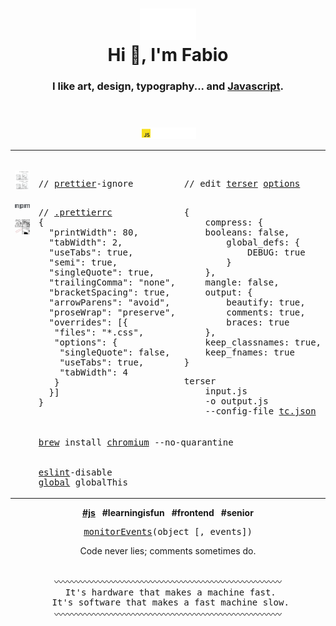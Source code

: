 <div align="center">
    <header>
        <h1>
            <img width="90" height"49" alt="DevOps" title="Code never lies, comments sometimes do." src="./res/image/devOps.svg"><br>
            Hi 👋, I'm Fabio
        </h1>
        <h3>
            I like art, design, typography... and <a href="https://httparchive.org/reports/state-of-javascript" target="_blank">Javascript</a>.
        </h3>
    </header>
    <p>
        <a href="https://developer.mozilla.org/en-US/search?q="><!-- ?q=FabioVergani -->
            <img width="90" alt="MDN" src="./res/image/JavaScript.svg">
        </a>
    </p>
    <table>
       <tr>
          <td valign="top" width="33%" rowspan="2"> 
            <br />
            <div align="center">
                <p>
                    <a href="./res/memes/programming/worst-code-ever-run.jpg">
                        <img width="208" height"264" title="So true." src="./res/memes/programming/why.png">
                    </a>
                </p>
                <p>
                    <a href="./npm.md">
                        <img width="50px" src="./res/image/npm.svg">
                    </a>
                </p>
                <p>
                    <a href="https://jshint.com">
                        <img width="208" src="./res/memes/programming/line178s.png">
                    </a>
                </p>
            </div>
      </td>
      <td valign="top" width="32%">
<pre>
<p>
// <a href="https://prettier.io/playground">prettier</a>-ignore
</p>
// <a href="https://prettier.io/docs/en/configuration.html">.prettierrc</a>
{
  "printWidth": 80,
  "tabWidth": 2,
  "useTabs": true,
  "semi": true,
  "singleQuote": true,
  "trailingComma": "none",
  "bracketSpacing": true,
  "arrowParens": "avoid",
  "proseWrap": "preserve",
  "overrides": [{
   "files": "*.css",
   "options": {
    "singleQuote": false,
    "useTabs": true,
    "tabWidth": 4
   }
  }]
}
</pre>
      </td>
      <td valign="top" width="34%">
<pre>
<p>
// edit <a href="https://try.terser.org">terser</a> <a href="https://terser.org/docs/api-reference#minify-options-structure">options</a>
</p>
{
    compress: {
	booleans: false,
        global_defs: {
            DEBUG: true
        }
    },
    mangle: false,
    output: {
        beautify: true,
        comments: true,
        braces: true
    },
    keep_classnames: true,
    keep_fnames: true
}
</pre>
<pre>
terser
    input.js
    -o output.js
    --config-file <a href="https://terser.org/docs/api-reference/#minify-options-structure">tc.json</a>
</pre>
          </td>
      </tr>
		<tr>
			<td colspan="2">
<pre>
<a href="https://formulae.brew.sh/cask/chromium">brew</a> install <a href="https://www.chromium.org/chromium-projects/)">chromium</a> --no-quarantine
<br>
<a href="https://eslint.org/demo">eslint</a>-disable
<a href="https://eslint.org/docs/user-guide/configuring/language-options">global</a> globalThis
</pre>
            </td>
		</tr>
    </table>
    <p>
        <b><a href="https://developer.mozilla.org/en-US/docs/Web/API/ChildNode/after">#js</a></b>&ensp;
        <b>#learningisfun</b>&ensp;
        <b>#frontend</b>&ensp;
        <b>#senior</b>
    </p>
    <!--
    <p>
        <a href="https://www.linkedin.com/in/fvergani/">
            <img width="72" alt="linkedIn" src="./res/image/linkedIn.svg">
        </a>
    </p>
    --> 
    <pre><a href="https://developer.chrome.com/blog/quickly-monitor-events-from-the-console-panel-2/">monitorEvents</a>(object [, events])</pre>
   <p>
	Code never lies; comments sometimes do.
   </p>
   <p>
	<pre> 
〰〰〰〰〰〰〰〰〰〰〰〰〰〰〰〰〰〰〰〰〰〰〰〰〰〰
 It's hardware that makes a machine fast.
 It's software that makes a fast machine slow.
〰〰〰〰〰〰〰〰〰〰〰〰〰〰〰〰〰〰〰〰〰〰〰〰〰〰
	</pre>
    </p>	
</div> 

<!--
![](./image.svg)
-->
